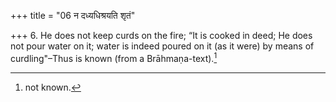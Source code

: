 +++
title = "06 न दध्यधिश्रयति शृतं"

+++
6. He does not keep curds on the fire; “It is cooked in deed; He does not pour water on it; water is indeed poured on it (as it were) by means of curdling"–Thus is known (from a Brāhmaṇa-text).[^1]   

[^1]: not known.  
